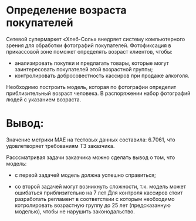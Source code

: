 # Определение возраста покупателей

Сетевой супермаркет «Хлеб-Соль» внедряет систему компьютерного зрения для обработки фотографий покупателей. Фотофиксация в прикассовой зоне поможет определять возраст клиентов, чтобы:
- анализировать покупки и предлагать товары, которые могут заинтересовать покупателей этой возрастной группы;
- контролировать добросовестность кассиров при продаже алкоголя.

Необходимо построить модель, которая по фотографии определит приблизительный возраст человека. В распоряжении набор фотографий людей с указанием возраста.


#  Вывод:
Значение метрики MAE на тестовых данных составила: 6.7061, что удовлетворяет требованиям ТЗ заказчика.

Расссматривая задачи заказчика можно сделать вывод о том, что модель:

- с первой задачей модель должна успешно справиться;

- со второй задачей могут возникнуть сложности, т.к. модель может ошибаться приблизительно на 7 лет Для контроля кассиров стоит разработать регламент в соответствии с которым необходимо котролировать возрастную группу до 25 лет (предсказанную моделью), чтобы не нарушить законодальство.
